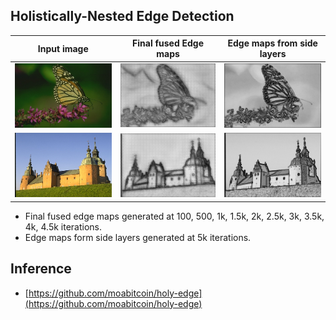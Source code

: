 ## Holistically-Nested Edge Detection

Input image                |  Final fused Edge maps    |    Edge maps from side layers
:-------------------------:|:-------------------------:|:-------------------------:
<img src="./result/example-results/35049.jpg" width="480">  |  <img src="./result/example-results/animated-7.gif" width="480"> | <img src="./result/example-results/animated-levels-7.gif" width="480">
<img src="./result/example-results/201080.jpg" width="480">  |  <img src="./result/example-results/animated-9.gif" width="480"> | <img src="./result/example-results/animated-levels-9.gif" width="480">

- Final fused edge maps generated at 100, 500, 1k, 1.5k, 2k, 2.5k, 3k, 3.5k, 4k, 4.5k iterations. 
- Edge maps form side layers generated at 5k iterations.


## Inference

* [https://github.com/moabitcoin/holy-edge](https://github.com/moabitcoin/holy-edge)